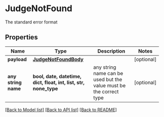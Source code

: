 # JudgeNotFound

The standard error format

## Properties
Name | Type | Description | Notes
------------ | ------------- | ------------- | -------------
**payload** | [**JudgeNotFoundBody**](JudgeNotFoundBody.md) |  | [optional] 
**any string name** | **bool, date, datetime, dict, float, int, list, str, none_type** | any string name can be used but the value must be the correct type | [optional]

[[Back to Model list]](../README.md#documentation-for-models) [[Back to API list]](../README.md#documentation-for-api-endpoints) [[Back to README]](../README.md)


